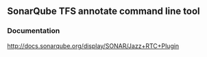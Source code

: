 ## SonarQube TFS annotate command line tool

### Documentation

http://docs.sonarqube.org/display/SONAR/Jazz+RTC+Plugin
